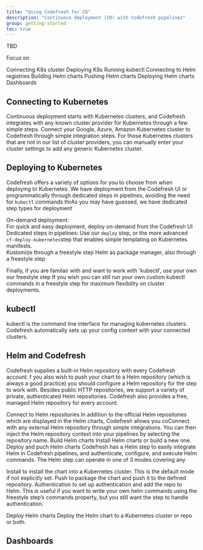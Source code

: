 ```yaml
---
title: "Using Codefresh for CD"
description: "Continuous deployment (CD) with Codefresh pipelines"
group: getting-started
toc: true
---
```


TBD

Focus on

Connecting K8s cluster
Deploying K8s
Running kubectl
Connecting to Helm registries
Building Helm charts
Pushing Helm charts
Deploying Helm charts
Dashboards


## Connecting to Kubernetes 
Continuous deployment starts with Kubernetes clusters, and Codefresh integrates with any known cluster provider for Kubernetes through a few simple steps. Connect your Google, Azure, Amazon Kubernetes cluster to Codefresh through simple integration steps. 
For those Kubernetes clusters that are not in our list of cluster providers, you can manually enter your cluster settings to add any generic Kubernetes cluster.

## Deploying to Kubernetes 
Codefresh offers a variety of options for you to choose from when deploying to Kubernetes.
We have deployment from the Codefresh UI or programmatically through dedicated steps in pipelines, avoiding the need for `kubectl` commands thrAs you may have guessed, we have dedicated step types for deployment 

On-demand deployment:  
For quick and easy deployment, deploy on-demand from the Codefresh UI
Dedicated steps in pipelines: Use our `deploy` step, or the more advanced `cf-deploy-kubernetes`step that enables simple templating on Kubernetes manifests.   
Kustomize through a freestyle step
Helm as package manager, also through a freestyle step  

Finally, if you are familair with and want to work with 'kubectl', use your own our freestyle step If you wish you can still run your own custom kubectl commands in a freestyle step for maximum flexibility on cluster deployments. 

## kubectl
kubectl is the command line interface for managing kubernetes clusters.
Codefresh automatically sets up your config context with your connected clusters.


## Helm and Codefresh
Codefresh supplies a built-in Helm repository with every Codefresh account. f you also wish to push your chart to a Helm repository (which is always a good practice) you should configure a Helm repository for the step to work with. Besides public HTTP repositories, we support a variety of private, authenticated Helm repositories. Codefresh also provides a free, managed Helm repository for every account.

Connect to Helm repositories
In addition to the official Helm repositories which are displayed in the Helm charts, Codefresh allows you coConnect with any external Helm repository through simple integrations. You can then inject the Helm repository context into your pipelines by selecting the repository name.
Build Helm charts
Install Helm charts or build a new one.
Deploy and puch Helm charts
Codefresh has a Helm step to easily integrate Helm in Codefresh pipelines, and authenticate, configure, and execute Helm commands.
The Helm step can operate in one of 3 modes covering any 

Install to install the chart into a Kubernetes cluster. This is the default mode if not explicitly set.
Push to package the chart and push it to the defined repository.
Authentication to  set up authentication and add the repo to Helm. This is useful if you want to write your own helm commands using the freestyle step’s commands property, but you still want the step to handle authentication.

Deploy Helm charts
Deploy the Helm chart to a Kubernetes cluster or repo or both.  


## Dashboards


